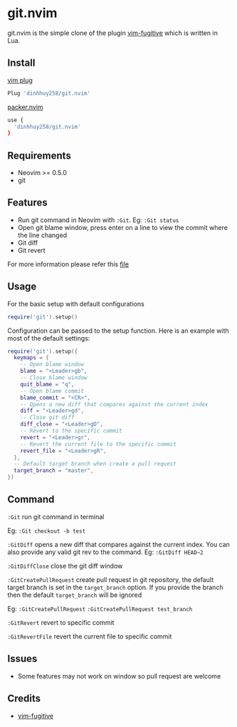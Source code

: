 # git.nvim

git.nvim is the simple clone of the plugin [vim-fugitive](https://github.com/tpope/vim-fugitive) which is written in Lua.

## Install

[vim plug](https://github.com/junegunn/vim-plug)

```sh
Plug 'dinhhuy258/git.nvim'
```

[packer.nvim](https://github.com/wbthomason/packer.nvim)

```sh
use {
  'dinhhuy258/git.nvim'
}
```

## Requirements

- Neovim >= 0.5.0
- git

## Features

- Run git command in Neovim with `:Git`. Eg: `:Git status`
- Open git blame window, press enter on a line to view the commit where the line changed
- Git diff
- Git revert

For more information please refer this [file](https://github.com/dinhhuy258/git.nvim/blob/main/lua/git.lua)

## Usage

For the basic setup with default configurations

```lua
require('git').setup()
```

Configuration can be passed to the setup function. Here is an example with most of the default settings:

```lua
require('git').setup({
  keymaps = {
    -- Open blame window
    blame = "<Leader>gb",
    -- Close blame window
    quit_blame = "q",
    -- Open blame commit
    blame_commit = "<CR>",
    -- Opens a new diff that compares against the current index
    diff = "<Leader>gd",
    -- Close git diff
    diff_close = "<Leader>gD",
    -- Revert to the specific commit
    revert = "<Leader>gr",
    -- Revert the current file to the specific commit
    revert_file = "<Leader>gR",
  },
  -- Default target branch when create a pull request
  target_branch = "master",
})

```

## Command

`:Git` run git command in terminal

Eg: 
`:Git checkout -b test`

`:GitDiff` opens a new diff that compares against the current index. You can also provide any valid git rev to the command. Eg: `:GitDiff HEAD~2`

`:GitDiffClose` close the git diff window

`:GitCreatePullRequest` create pull request in git repository, the default target branch is set in the `target_branch` option. If you provide the branch then the default `target_branch` will be ignored

Eg: 
`:GitCreatePullRequest`
`:GitCreatePullRequest test_branch`

`:GitRevert` revert to specific commit

`:GitRevertFile` revert the current file to specific commit

## Issues

- Some features may not work on window so pull request are welcome

## Credits

- [vim-fugitive](https://github.com/tpope/vim-fugitive)
